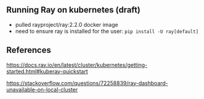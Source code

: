 
## Running Ray on kubernetes (draft)

- pulled rayproject/ray:2.2.0 docker image
- need to ensure ray is installed for the user:  `pip install -U ray[default]`

## References

https://docs.ray.io/en/latest/cluster/kubernetes/getting-started.html#kuberay-quickstart

https://stackoverflow.com/questions/72258839/ray-dashboard-unavailable-on-local-cluster